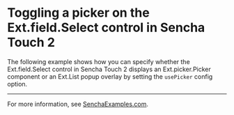 # Toggling a picker on the Ext.field.Select control in Sencha Touch 2 #

The following example shows how you can specify whether the Ext.field.Select control in Sencha Touch 2 displays an Ext.picker.Picker component or an Ext.List popup overlay by setting the `usePicker` config option.

---

For more information, see [SenchaExamples.com](http://senchaexamples.com/2012/03/14/toggling-a-picker-on-the-ext-field-select-control-in-sencha-touch-2/).
